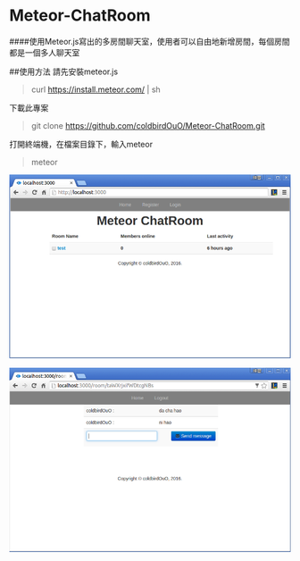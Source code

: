# Meteor-ChatRoom
####使用Meteor.js寫出的多房間聊天室，使用者可以自由地新增房間，每個房間都是一個多人聊天室


##使用方法
請先安裝meteor.js
> curl https://install.meteor.com/ | sh

下載此專案
> git clone https://github.com/coldbirdOuO/Meteor-ChatRoom.git

打開終端機，在檔案目錄下，輸入meteor
> meteor

![](https://raw.githubusercontent.com/coldbirdOuO/Meteor-ChatRoom/master/%E6%93%B7%E5%8F%96%E9%81%B8%E5%8F%96%E5%8D%80%E5%9F%9F_010.png)  

  
![](https://raw.githubusercontent.com/coldbirdOuO/Meteor-ChatRoom/master/%E6%93%B7%E5%8F%96%E9%81%B8%E5%8F%96%E5%8D%80%E5%9F%9F_011.png)
